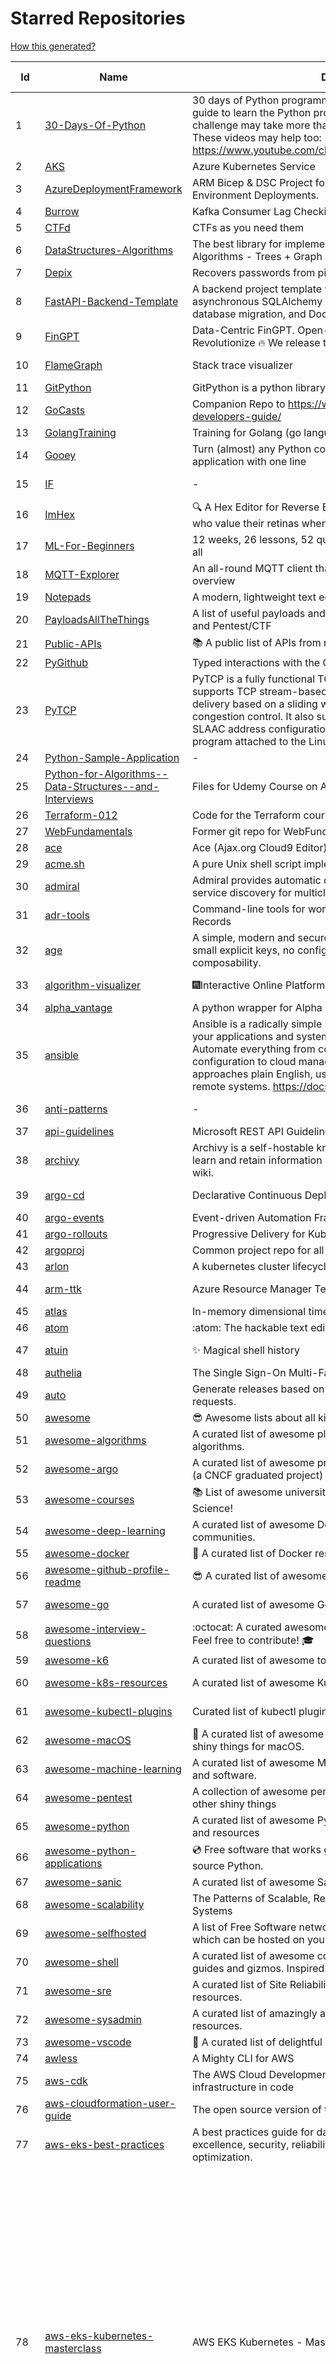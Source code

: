 # Starred Repositories  
[How this generated?](../master/USAGE.md)  
  
| Id 			| Name			| Description | Star Counts | Topics/Tags   | Last Updated 	|  
| ----------- | ----------- 	| ----------- | ----------- | ----------- 	| -----------   |  
|1|[30-Days-Of-Python](https://github.com/Asabeneh/30-Days-Of-Python.git)|30 days of Python programming challenge is a step-by-step guide to learn the Python programming language in 30 days. This challenge may take more than100 days, follow your own pace.  These videos may help too: https://www.youtube.com/channel/UC7PNRuno1rzYPb1xLa4yktw|27039||8-7-2023|  
|2|[AKS](https://github.com/Azure/AKS.git)|Azure Kubernetes Service|1845|||  
|3|[AzureDeploymentFramework](https://github.com/brwilkinson/AzureDeploymentFramework.git)|ARM Bicep & DSC Project for Azure Infrastructure and App Environment Deployments.|128||21-7-2023|  
|4|[Burrow](https://github.com/linkedin/Burrow.git)|Kafka Consumer Lag Checking|3590|||  
|5|[CTFd](https://github.com/CTFd/CTFd.git)|CTFs as you need them|5023|||  
|6|[DataStructures-Algorithms](https://github.com/rachitiitr/DataStructures-Algorithms.git)|The best library for implementation of all Data Structures and Algorithms - Trees + Graph Algorithms too!|2620||13-6-2021|  
|7|[Depix](https://github.com/spipm/Depix.git)|Recovers passwords from pixelized screenshots|24567|||  
|8|[FastAPI-Backend-Template](https://github.com/Aeternalis-Ingenium/FastAPI-Backend-Template.git)|A backend project template with FastAPI, PostgreSQL with asynchronous SQLAlchemy 2.0, Alembic for asynchronous database migration, and Docker.|458||8-8-2023|  
|9|[FinGPT](https://github.com/AI4Finance-Foundation/FinGPT.git)|Data-Centric FinGPT.  Open-source for open finance!  Revolutionize 🔥    We release the trained model on HuggingFace.|9535||23-11-2023|  
|10|[FlameGraph](https://github.com/brendangregg/FlameGraph.git)|Stack trace visualizer|15612||7-11-2023|  
|11|[GitPython](https://github.com/gitpython-developers/GitPython.git)|GitPython is a python library used to interact with Git repositories.|4140|||  
|12|[GoCasts](https://github.com/StephenGrider/GoCasts.git)|Companion Repo to https://www.udemy.com/go-the-complete-developers-guide/|2022|||  
|13|[GolangTraining](https://github.com/GoesToEleven/GolangTraining.git)|Training for Golang (go language)|9340|||  
|14|[Gooey](https://github.com/chriskiehl/Gooey.git)|Turn (almost) any Python command line program into a full GUI application with one line|17958||8-5-2022|  
|15|[IF](https://github.com/deep-floyd/IF.git)|-|7249||2-6-2023|  
|16|[ImHex](https://github.com/WerWolv/ImHex.git)|🔍 A Hex Editor for Reverse Engineers, Programmers and people who value their retinas when working at 3 AM.|30800||23-11-2023|  
|17|[ML-For-Beginners](https://github.com/microsoft/ML-For-Beginners.git)|12 weeks, 26 lessons, 52 quizzes, classic Machine Learning for all|60404|||  
|18|[MQTT-Explorer](https://github.com/thomasnordquist/MQTT-Explorer.git)|An all-round MQTT client that provides a structured topic overview|2563|||  
|19|[Notepads](https://github.com/0x7c13/Notepads.git)|A modern, lightweight text editor with a minimalist design.|7982|||  
|20|[PayloadsAllTheThings](https://github.com/swisskyrepo/PayloadsAllTheThings.git)|A list of useful payloads and bypass for Web Application Security and Pentest/CTF|52835|||  
|21|[Public-APIs](https://github.com/n0shake/Public-APIs.git)|📚 A public list of APIs from round the web.|20322|||  
|22|[PyGithub](https://github.com/PyGithub/PyGithub.git)|Typed interactions with the GitHub API v3|6385|||  
|23|[PyTCP](https://github.com/ccie18643/PyTCP.git)|PyTCP is a fully functional TCP/IP stack written in Python. It supports TCP stream-based transport with reliable packet delivery based on a sliding window mechanism and basic congestion control. It also supports IPv6/ICMPv6 protocols with SLAAC address configuration. It operates as a user space program attached to the Linux TAP interface.|309|||  
|24|[Python-Sample-Application](https://github.com/uber/Python-Sample-Application.git)|-|368|||  
|25|[Python-for-Algorithms--Data-Structures--and-Interviews](https://github.com/jmportilla/Python-for-Algorithms--Data-Structures--and-Interviews.git)|Files for Udemy Course on Algorithms and Data Structures|2380|||  
|26|[Terraform-012](https://github.com/addamstj/Terraform-012.git)|Code for the Terraform course|118|||  
|27|[WebFundamentals](https://github.com/google/WebFundamentals.git)|Former git repo for WebFundamentals on developers.google.com|13832|||  
|28|[ace](https://github.com/ajaxorg/ace.git)|Ace (Ajax.org Cloud9 Editor)|26037|||  
|29|[acme.sh](https://github.com/acmesh-official/acme.sh.git)|A pure Unix shell script implementing ACME client protocol|33841|||  
|30|[admiral](https://github.com/istio-ecosystem/admiral.git)|Admiral provides automatic configuration generation, syncing and service discovery for multicluster Istio service mesh|539|||  
|31|[adr-tools](https://github.com/npryce/adr-tools.git)|Command-line tools for working with Architecture Decision Records|4189|||  
|32|[age](https://github.com/FiloSottile/age.git)|A simple, modern and secure encryption tool (and Go library) with small explicit keys, no config options, and UNIX-style composability.|14399||20-9-2023|  
|33|[algorithm-visualizer](https://github.com/algorithm-visualizer/algorithm-visualizer.git)|:fireworks:Interactive Online Platform that Visualizes Algorithms from Code|45291||18-11-2023|  
|34|[alpha_vantage](https://github.com/RomelTorres/alpha_vantage.git)|A python wrapper for Alpha Vantage API for financial data.|4059|||  
|35|[ansible](https://github.com/ansible/ansible.git)|Ansible is a radically simple IT automation platform that makes your applications and systems easier to deploy and maintain. Automate everything from code deployment to network configuration to cloud management, in a language that approaches plain English, using SSH, with no agents to install on remote systems. https://docs.ansible.com.|59320|||  
|36|[anti-patterns](https://github.com/tonybaloney/anti-patterns.git)|-|159||15-7-2022|  
|37|[api-guidelines](https://github.com/microsoft/api-guidelines.git)|Microsoft REST API Guidelines|22062|||  
|38|[archivy](https://github.com/archivy/archivy.git)|Archivy is a self-hostable knowledge repository that allows you to learn and retain information in your own personal and extensible wiki.|3083|||  
|39|[argo-cd](https://github.com/argoproj/argo-cd.git)|Declarative Continuous Deployment for Kubernetes|14736||22-11-2023|  
|40|[argo-events](https://github.com/argoproj/argo-events.git)|Event-driven Automation Framework for Kubernetes|2131|||  
|41|[argo-rollouts](https://github.com/argoproj/argo-rollouts.git)|Progressive Delivery for Kubernetes|2290|||  
|42|[argoproj](https://github.com/argoproj/argoproj.git)|Common project repo for all Argo Projects|512|||  
|43|[arlon](https://github.com/arlonproj/arlon.git)|A kubernetes cluster lifecycle management and configuration tool|122|||  
|44|[arm-ttk](https://github.com/Azure/arm-ttk.git)|Azure Resource Manager Template Toolkit|411||22-11-2023|  
|45|[atlas](https://github.com/Netflix/atlas.git)|In-memory dimensional time series database.|3345|||  
|46|[atom](https://github.com/atom/atom.git)|:atom: The hackable text editor|59701|||  
|47|[atuin](https://github.com/atuinsh/atuin.git)|✨ Magical shell history|12229||23-11-2023|  
|48|[authelia](https://github.com/authelia/authelia.git)|The Single Sign-On Multi-Factor portal for web apps|17924|||  
|49|[auto](https://github.com/intuit/auto.git)|Generate releases based on semantic version labels on pull requests.|2129||23-10-2023|  
|50|[awesome](https://github.com/sindresorhus/awesome.git)|😎 Awesome lists about all kinds of interesting topics|278678|||  
|51|[awesome-algorithms](https://github.com/tayllan/awesome-algorithms.git)|A curated list of awesome places to learn and/or practice algorithms.|15471|||  
|52|[awesome-argo](https://github.com/akuity/awesome-argo.git)|A curated list of awesome projects and resources related to Argo (a CNCF graduated project)|1615|||  
|53|[awesome-courses](https://github.com/prakhar1989/awesome-courses.git)|:books: List of awesome university courses for learning Computer Science!|50306||12-11-2022|  
|54|[awesome-deep-learning](https://github.com/ChristosChristofidis/awesome-deep-learning.git)|A curated list of awesome Deep Learning tutorials, projects and communities.|21916||14-11-2022|  
|55|[awesome-docker](https://github.com/veggiemonk/awesome-docker.git)|:whale: A curated list of Docker resources and projects|26873|||  
|56|[awesome-github-profile-readme](https://github.com/abhisheknaiidu/awesome-github-profile-readme.git)|😎 A curated list of awesome GitHub Profile READMEs 📝|20288|||  
|57|[awesome-go](https://github.com/avelino/awesome-go.git)|A curated list of awesome Go frameworks, libraries and software|112022||9-11-2023|  
|58|[awesome-interview-questions](https://github.com/DopplerHQ/awesome-interview-questions.git)|:octocat: A curated awesome list of lists of interview questions. Feel free to contribute! :mortar_board: |59252|||  
|59|[awesome-k6](https://github.com/grafana/awesome-k6.git)|A curated list of awesome tools, content and projects using k6|465|||  
|60|[awesome-k8s-resources](https://github.com/tomhuang12/awesome-k8s-resources.git)|A curated list of awesome Kubernetes tools and resources.|2783||5-7-2023|  
|61|[awesome-kubectl-plugins](https://github.com/ishantanu/awesome-kubectl-plugins.git)|Curated list of kubectl plugins|805||15-2-2023|  
|62|[awesome-macOS](https://github.com/iCHAIT/awesome-macOS.git)|  A curated list of awesome applications, softwares, tools and shiny things for macOS.|14904|||  
|63|[awesome-machine-learning](https://github.com/josephmisiti/awesome-machine-learning.git)|A curated list of awesome Machine Learning frameworks, libraries and software.|61466||30-10-2023|  
|64|[awesome-pentest](https://github.com/enaqx/awesome-pentest.git)|A collection of awesome penetration testing resources, tools and other shiny things|19589||3-11-2023|  
|65|[awesome-python](https://github.com/vinta/awesome-python.git)|A curated list of awesome Python frameworks, libraries, software and resources|187588|||  
|66|[awesome-python-applications](https://github.com/mahmoud/awesome-python-applications.git)|💿 Free software that works great, and also happens to be open-source Python. |14965|||  
|67|[awesome-sanic](https://github.com/mekicha/awesome-sanic.git)|A curated list of awesome Sanic resources and extensions|714|||  
|68|[awesome-scalability](https://github.com/binhnguyennus/awesome-scalability.git)|The Patterns of Scalable, Reliable, and Performant Large-Scale Systems|49315||21-11-2023|  
|69|[awesome-selfhosted](https://github.com/awesome-selfhosted/awesome-selfhosted.git)|A list of Free Software network services and web applications which can be hosted on your own servers|156444|||  
|70|[awesome-shell](https://github.com/alebcay/awesome-shell.git)|A curated list of awesome command-line frameworks, toolkits, guides and gizmos. Inspired by awesome-php.|29224|||  
|71|[awesome-sre](https://github.com/dastergon/awesome-sre.git)|A curated list of Site Reliability and Production Engineering resources.|10704|||  
|72|[awesome-sysadmin](https://github.com/awesome-foss/awesome-sysadmin.git)|A curated list of amazingly awesome open-source sysadmin resources.|20535|||  
|73|[awesome-vscode](https://github.com/viatsko/awesome-vscode.git)|🎨 A curated list of delightful VS Code packages and resources.|23468|||  
|74|[awless](https://github.com/wallix/awless.git)|A Mighty CLI for AWS|4946|||  
|75|[aws-cdk](https://github.com/aws/aws-cdk.git)|The AWS Cloud Development Kit is a framework for defining cloud infrastructure in code|10749|||  
|76|[aws-cloudformation-user-guide](https://github.com/awsdocs/aws-cloudformation-user-guide.git)|The open source version of the AWS CloudFormation User Guide|758|||  
|77|[aws-eks-best-practices](https://github.com/aws/aws-eks-best-practices.git)|A best practices guide for day 2 operations, including operational excellence, security, reliability, performance efficiency, and cost optimization.|1689|||  
|78|[aws-eks-kubernetes-masterclass](https://github.com/stacksimplify/aws-eks-kubernetes-masterclass.git)|AWS EKS Kubernetes - Masterclass   DevOps, Microservices|1059|kubernetes, kubernetes-pods, kubernetes-deployment, kubernetes-services, kubernetes-secrets, aws-eks, aws-eks-cluster, aws-ebs, aws-rds, aws-alb, aws-alb-ingress-controller, aws-fargate, aws-codebuild, aws-codecommit, aws-codepipeline, fluentd, aws-cloudwatch, docker, yaml|1-5-2023|  
|79|[azkaban](https://github.com/azkaban/azkaban.git)|Azkaban workflow manager.|4344|||  
|80|[azure-cli](https://github.com/Azure/azure-cli.git)|Azure Command-Line Interface|3741|||  
|81|[azure-docs-bicep-samples](https://github.com/Azure/azure-docs-bicep-samples.git)|-|63|||  
|82|[azure-monitor-opencensus-python](https://github.com/Azure-Samples/azure-monitor-opencensus-python.git)|Sample repository demonstrating Azure Monitor exporters for Opencensus Python|22|||  
|83|[azure-powershell](https://github.com/Azure/azure-powershell.git)|Microsoft Azure PowerShell|3897||24-11-2023|  
|84|[azure-rest-api-specs](https://github.com/Azure/azure-rest-api-specs.git)|The source for REST API specifications for Microsoft Azure.|2271|||  
|85|[azure-sdk-for-python](https://github.com/Azure/azure-sdk-for-python.git)|This repository is for active development of the Azure SDK for Python. For consumers of the SDK we recommend visiting our public developer docs at https://docs.microsoft.com/python/azure/ or our versioned developer docs at https://azure.github.io/azure-sdk-for-python. |3916|||  
|86|[azure4everyone-samples](https://github.com/MarczakIO/azure4everyone-samples.git)|-|242|||  
|87|[bat](https://github.com/sharkdp/bat.git)|A cat(1) clone with wings.|43929|||  
|88|[bcc](https://github.com/iovisor/bcc.git)|BCC - Tools for BPF-based Linux IO analysis, networking, monitoring, and more|18409|||  
|89|[behave](https://github.com/behave/behave.git)|BDD, Python style.|2978|||  
|90|[benten](https://github.com/intuit/benten.git)|Chatbot Development Framework (with Slack integration for Jira and Jenkins)|132|||  
|91|[bicep](https://github.com/Azure/bicep.git)|Bicep is a declarative language for describing and deploying Azure resources|2983|||  
|92|[blackfriday](https://github.com/russross/blackfriday.git)|Blackfriday: a markdown processor for Go|5254||27-10-2020|  
|93|[blockly](https://github.com/google/blockly.git)|The web-based visual programming editor.|11754|||  
|94|[bokeh](https://github.com/bokeh/bokeh.git)|Interactive Data Visualization in the browser, from  Python|18332||22-11-2023|  
|95|[boto3](https://github.com/boto/boto3.git)|AWS SDK for Python|8436|||  
|96|[boundary](https://github.com/hashicorp/boundary.git)|Boundary enables identity-based access management for dynamic infrastructure. |3709|||  
|97|[brackets](https://github.com/adobe/brackets.git)|An open source code editor for the web, written in JavaScript, HTML and CSS.|33350|||  
|98|[brooklin](https://github.com/linkedin/brooklin.git)|An extensible distributed system for reliable nearline data streaming at scale|870||14-11-2023|  
|99|[brotli](https://github.com/google/brotli.git)|Brotli compression format|12701|||  
|100|[build-your-own-x](https://github.com/codecrafters-io/build-your-own-x.git)|Master programming by recreating your favorite technologies from scratch.|227115|||  
|101|[caddy](https://github.com/caddyserver/caddy.git)|Fast and extensible multi-platform HTTP/1-2-3 web server with automatic HTTPS|50721|||  
|102|[cdk8s](https://github.com/cdk8s-team/cdk8s.git)|Define Kubernetes native apps and abstractions using object-oriented programming|3893||23-11-2023|  
|103|[cdnjs](https://github.com/cdnjs/cdnjs.git)|🤖 CDN assets - The #1 free and open source CDN built to make life easier for developers.|10020|||  
|104|[celery](https://github.com/celery/celery.git)|Distributed Task Queue (development branch)|22576|||  
|105|[cello](https://github.com/cello-proj/cello.git)|Run infrastructure as code (IaC) software tools including CDK, Terraform and Cloud Formation via GitOps.|266|||  
|106|[cfssl](https://github.com/cloudflare/cfssl.git)|CFSSL: Cloudflare's PKI and TLS toolkit|8171|||  
|107|[chalice](https://github.com/aws/chalice.git)|Python Serverless Microframework for AWS|10070|||  
|108|[chaos-mesh](https://github.com/chaos-mesh/chaos-mesh.git)|A Chaos Engineering Platform for Kubernetes.|6074||15-11-2023|  
|109|[chaosmonkey](https://github.com/Netflix/chaosmonkey.git)|Chaos Monkey is a resiliency tool that helps applications tolerate random instance failures.|14044|||  
|110|[chartmuseum](https://github.com/helm/chartmuseum.git)|helm chart repository server|3358||3-11-2023|  
|111|[charts](https://github.com/helm/charts.git)|⚠️(OBSOLETE) Curated applications for Kubernetes|15531|||  
|112|[cheat.sh](https://github.com/chubin/cheat.sh.git)|the only cheat sheet you need|36423|||  
|113|[checkov](https://github.com/bridgecrewio/checkov.git)|Prevent cloud misconfigurations and find vulnerabilities during build-time in infrastructure as code, container images and open source packages with Checkov by Bridgecrew.|6122|||  
|114|[chef](https://github.com/chef/chef.git)|Chef Infra, a powerful automation platform that transforms infrastructure into code automating how infrastructure is configured, deployed and managed across any environment, at any scale|7361|||  
|115|[cilium](https://github.com/cilium/cilium.git)|eBPF-based Networking, Security, and Observability|17106|||  
|116|[clair](https://github.com/quay/clair.git)|Vulnerability Static Analysis for Containers|9803|||  
|117|[cli](https://github.com/cli/cli.git)|GitHub’s official command line tool|33845||20-11-2023|  
|118|[cli-spinners](https://github.com/sindresorhus/cli-spinners.git)|Spinners for use in the terminal|2295|||  
|119|[cloud-custodian](https://github.com/cloud-custodian/cloud-custodian.git)|Rules engine for cloud security, cost optimization, and governance, DSL in yaml for policies to query, filter, and take actions on resources|5024|||  
|120|[cluster-api](https://github.com/kubernetes-sigs/cluster-api.git)|Home for Cluster API, a subproject of sig-cluster-lifecycle|3148||22-11-2023|  
|121|[codebytere.github.io](https://github.com/codebytere/codebytere.github.io.git)|personal website|498|||  
|122|[codesearch](https://github.com/google/codesearch.git)|Fast, indexed regexp search over large file trees|3443|||  
|123|[coding-interview-university](https://github.com/jwasham/coding-interview-university.git)|A complete computer science study plan to become a software engineer.|272072|||  
|124|[compose](https://github.com/docker/compose.git)|Define and run multi-container applications with Docker|30965|||  
|125|[computer-science](https://github.com/ossu/computer-science.git)|:mortar_board: Path to a free self-taught education in Computer Science!|153133|||  
|126|[confd](https://github.com/kelseyhightower/confd.git)|Manage local application configuration files using templates and data from etcd or consul|8210|||  
|127|[consul](https://github.com/hashicorp/consul.git)|Consul is a distributed, highly available, and data center aware solution to connect and configure applications across dynamic, distributed infrastructure.|27305|||  
|128|[core](https://github.com/home-assistant/core.git)|:house_with_garden: Open source home automation that puts local control and privacy first.|64228||24-11-2023|  
|129|[curl](https://github.com/curl/curl.git)|A command line tool and library for transferring data with URL syntax, supporting DICT, FILE, FTP, FTPS, GOPHER, GOPHERS, HTTP, HTTPS, IMAP, IMAPS, LDAP, LDAPS, MQTT, POP3, POP3S, RTMP, RTMPS, RTSP, SCP, SFTP, SMB, SMBS, SMTP, SMTPS, TELNET, TFTP, WS and WSS. libcurl offers a myriad of powerful features|32452|||  
|130|[dailybot](https://github.com/sapumar/dailybot.git)|Simple telegram bot to remind about the daily stand up|8|||  
|131|[dapr](https://github.com/dapr/dapr.git)|Dapr is a portable, event-driven, runtime for building distributed applications across cloud and edge.|22616|||  
|132|[dashboard](https://github.com/kubernetes/dashboard.git)|General-purpose web UI for Kubernetes clusters|13234|||  
|133|[datamodel-code-generator](https://github.com/koxudaxi/datamodel-code-generator.git)|Pydantic model and dataclasses.dataclass generator for easy conversion of JSON, OpenAPI, JSON Schema, and YAML data sources.|1955|||  
|134|[deepdiff](https://github.com/seperman/deepdiff.git)|DeepDiff: Deep Difference and search of any Python object/data. DeepHash: Hash of any object based on its contents. Delta: Use deltas to reconstruct objects by adding deltas together.|1786|||  
|135|[developer-roadmap](https://github.com/kamranahmedse/developer-roadmap.git)|Interactive roadmaps, guides and other educational content to help developers grow in their careers.|258109|||  
|136|[devops-exercises](https://github.com/bregman-arie/devops-exercises.git)|Linux, Jenkins, AWS, SRE, Prometheus, Docker, Python, Ansible, Git, Kubernetes, Terraform, OpenStack, SQL, NoSQL, Azure, GCP, DNS, Elastic, Network, Virtualization. DevOps Interview Questions|59580|||  
|137|[diagrams](https://github.com/mingrammer/diagrams.git)|:art: Diagram as Code for prototyping cloud system architectures|32031|||  
|138|[discourse](https://github.com/discourse/discourse.git)|A platform for community discussion. Free, open, simple.|39131|||  
|139|[dive](https://github.com/wagoodman/dive.git)|A tool for exploring each layer in a docker image|39477||10-7-2023|  
|140|[django](https://github.com/django/django.git)|The Web framework for perfectionists with deadlines.|74169|||  
|141|[django-health-check](https://github.com/revsys/django-health-check.git)|a pluggable app that runs a full check on the deployment, using a number of plugins to check e.g. database, queue server, celery processes, etc.|1077||23-10-2023|  
|142|[dns](https://github.com/miekg/dns.git)|DNS library in Go|7315|||  
|143|[dnscontrol](https://github.com/StackExchange/dnscontrol.git)|Synchronize your DNS to multiple providers from a simple DSL|2792|||  
|144|[dnsperf](https://github.com/cobblau/dnsperf.git)|A DNS performance tool.|212|||  
|145|[docker-development-youtube-series](https://github.com/marcel-dempers/docker-development-youtube-series.git)|-|4666|||  
|146|[dockerfiles](https://github.com/jessfraz/dockerfiles.git)|Various Dockerfiles I use on the desktop and on servers.|13324|||  
|147|[driftctl](https://github.com/snyk/driftctl.git)|Detect, track and alert on infrastructure drift|2347|||  
|148|[eBPF-Package-Repository](https://github.com/l3af-project/eBPF-Package-Repository.git)|eBPF Programs|48|||  
|149|[echarts](https://github.com/apache/echarts.git)|Apache ECharts is a powerful, interactive charting and data visualization library for browser|57154|||  
|150|[echo](https://github.com/labstack/echo.git)|High performance, minimalist Go web framework|27091|||  
|151|[ecs-refarch-service-discovery](https://github.com/awslabs/ecs-refarch-service-discovery.git)|An EC2 Container Service Reference Architecture for providing Service Discovery to containers using CloudWatch Events, Lambda and Route 53 private hosted zones. |444||25-7-2016|  
|152|[eks-anywhere](https://github.com/aws/eks-anywhere.git)|Run Amazon EKS on your own infrastructure 🚀|1859|||  
|153|[eks-node-viewer](https://github.com/awslabs/eks-node-viewer.git)|EKS Node Viewer|842|||  
|154|[elasticsearch](https://github.com/elastic/elasticsearch.git)|Free and Open, Distributed, RESTful Search Engine|65878|||  
|155|[emissary](https://github.com/emissary-ingress/emissary.git)|open source Kubernetes-native API gateway for microservices built on the Envoy Proxy|4190|||  
|156|[engineering-blogs](https://github.com/kilimchoi/engineering-blogs.git)|A curated list of engineering blogs|26078|||  
|157|[eruda](https://github.com/liriliri/eruda.git)|Console for mobile browsers|16456||5-11-2023|  
|158|[every-programmer-should-know](https://github.com/mtdvio/every-programmer-should-know.git)|A collection of (mostly) technical things every software developer should know about|73412|||  
|159|[ewd998](https://github.com/tlaplus-workshops/ewd998.git)|Distributed termination detection on a ring, due to Shmuel Safra:|43|||  
|160|[excalidraw](https://github.com/excalidraw/excalidraw.git)|Virtual whiteboard for sketching hand-drawn like diagrams|58440|||  
|161|[faas](https://github.com/openfaas/faas.git)|OpenFaaS - Serverless Functions Made Simple|23713|||  
|162|[face_recognition](https://github.com/ageitgey/face_recognition.git)|The world's simplest facial recognition api for Python and the command line|50277|||  
|163|[faker](https://github.com/joke2k/faker.git)|Faker is a Python package that generates fake data for you.|16550|||  
|164|[falcon](https://github.com/falconry/falcon.git)|The no-magic web data plane API and microservices framework for Python developers, with a focus on reliability, correctness, and performance at scale.|9296|||  
|165|[fastapi](https://github.com/tiangolo/fastapi.git)|FastAPI framework, high performance, easy to learn, fast to code, ready for production|64906||18-11-2023|  
|166|[fastapi-code-generator](https://github.com/koxudaxi/fastapi-code-generator.git)|This code generator creates FastAPI app from an openapi file.|827||7-9-2023|  
|167|[fastapi-jwt](https://github.com/testdrivenio/fastapi-jwt.git)|secure a FastAPI app by enabling authentication using JSON Web Tokens (JWTs)|97||31-1-2023|  
|168|[fastapi-mvc](https://github.com/fastapi-mvc/fastapi-mvc.git)|Developer productivity tool for making high-quality FastAPI production-ready APIs.|495|||  
|169|[fastapi-utils](https://github.com/dmontagu/fastapi-utils.git)|Reusable utilities for FastAPI|1605|||  
|170|[fastapi-versioning](https://github.com/DeanWay/fastapi-versioning.git)|api versioning for fastapi web applications|570|||  
|171|[fastapi_profiler](https://github.com/sunhailin-Leo/fastapi_profiler.git)|A FastAPI Middleware of joerick/pyinstrument to check your service performance.|160|||  
|172|[fasthttp](https://github.com/valyala/fasthttp.git)|Fast HTTP package for Go. Tuned for high performance. Zero memory allocations in hot paths. Up to 10x faster than net/http|20389|||  
|173|[fd](https://github.com/sharkdp/fd.git)|A simple, fast and user-friendly alternative to 'find'|29521|||  
|174|[first-contributions](https://github.com/firstcontributions/first-contributions.git)|🚀✨ Help beginners to contribute to open source projects|39177|||  
|175|[flamethrower](https://github.com/DNS-OARC/flamethrower.git)|a DNS performance and functional testing utility supporting UDP, TCP, DoT and DoH|300|||  
|176|[flasgger](https://github.com/flasgger/flasgger.git)|Easy OpenAPI specs and Swagger UI for your Flask API|3395||18-5-2023|  
|177|[flask](https://github.com/pallets/flask.git)|The Python micro framework for building web applications.|65025||15-11-2023|  
|178|[flask-app-on-azure-functions](https://github.com/Azure-Samples/flask-app-on-azure-functions.git)|A sample to run a Flask app on Azure Functions|14|||  
|179|[flask-caching](https://github.com/pallets-eco/flask-caching.git)|A caching extension for Flask|836||8-10-2023|  
|180|[flask-celery-example](https://github.com/miguelgrinberg/flask-celery-example.git)|This repository contains the example code for my blog article Using Celery with Flask.|1161||12-9-2021|  
|181|[flower](https://github.com/mher/flower.git)|Real-time monitor and web admin for Celery distributed task queue|5944|||  
|182|[flux](https://github.com/fluxcd/flux.git)|Successor: https://github.com/fluxcd/flux2|6903|||  
|183|[forcediphttpsadapter](https://github.com/Roadmaster/forcediphttpsadapter.git)|A requests TransportAdapter allowing to force a specific IP for HTTPS connections.|52|||  
|184|[fortio](https://github.com/fortio/fortio.git)|Fortio load testing library, command line tool, advanced echo server and web UI in go (golang). Allows to specify a set query-per-second load and record latency histograms and other useful stats.|3055|||  
|185|[fortio-operator](https://github.com/verfio/fortio-operator.git)|Load Testing Operator within the Kubernetes cluster and outside of it.|36|||  
|186|[free-for-dev](https://github.com/ripienaar/free-for-dev.git)|A list of SaaS, PaaS and IaaS offerings that have free tiers of interest to devops and infradev|76636|||  
|187|[free-programming-books](https://github.com/EbookFoundation/free-programming-books.git)|:books: Freely available programming books|303606||22-11-2023|  
|188|[frp](https://github.com/fatedier/frp.git)|A fast reverse proxy to help you expose a local server behind a NAT or firewall to the internet.|74180|||  
|189|[fucking-algorithm](https://github.com/labuladong/fucking-algorithm.git)|刷算法全靠套路，认准 labuladong 就够了！English version supported! Crack LeetCode, not only how, but also why. |121031||30-10-2023|  
|190|[game_control](https://github.com/ChoudharyChanchal/game_control.git)|-|738|||  
|191|[gcsfuse](https://github.com/GoogleCloudPlatform/gcsfuse.git)|A user-space file system for interacting with Google Cloud Storage|1909|||  
|192|[gin](https://github.com/gin-gonic/gin.git)|Gin is a HTTP web framework written in Go (Golang). It features a Martini-like API with much better performance -- up to 40 times faster. If you need smashing performance, get yourself some Gin.|72695|||  
|193|[gitbook](https://github.com/GitbookIO/gitbook.git)|📝 Modern documentation format and toolchain using Git and Markdown|25919|||  
|194|[github-cheat-sheet](https://github.com/tiimgreen/github-cheat-sheet.git)|A list of cool features of Git and GitHub.|43328|||  
|195|[github1s](https://github.com/conwnet/github1s.git)|One second to read GitHub code with VS Code.|22295||17-11-2023|  
|196|[gitignore](https://github.com/github/gitignore.git)|A collection of useful .gitignore templates|153218|||  
|197|[gitops-engine](https://github.com/argoproj/gitops-engine.git)|Democratizing GitOps|1590|||  
|198|[gitui](https://github.com/extrawurst/gitui.git)|Blazing 💥 fast terminal-ui for git written in rust 🦀|14522||23-11-2023|  
|199|[go-github](https://github.com/google/go-github.git)|Go library for accessing the GitHub v3 API|9754|||  
|200|[go-leetcode](https://github.com/austingebauer/go-leetcode.git)|A collection of 100+ popular LeetCode problems solved in Go.|1754|||  
|201|[go-metrics](https://github.com/rcrowley/go-metrics.git)|Go port of Coda Hale's Metrics library|3410|||  
|202|[goaccess](https://github.com/allinurl/goaccess.git)|GoAccess is a real-time web log analyzer and interactive viewer that runs in a terminal in *nix systems or through your browser.|16883|||  
|203|[gobgp](https://github.com/osrg/gobgp.git)|BGP implemented in the Go Programming Language|3352||10-11-2023|  
|204|[gods](https://github.com/emirpasic/gods.git)|GoDS (Go Data Structures) - Sets, Lists, Stacks, Maps, Trees, Queues, and much more|14619|||  
|205|[golang-web-dev](https://github.com/GoesToEleven/golang-web-dev.git)|-|3242||13-12-2019|  
|206|[goldmark](https://github.com/yuin/goldmark.git)|:trophy: A markdown parser written in Go. Easy to extend, standard(CommonMark) compliant, well structured.|2998|||  
|207|[googlesre](https://github.com/google/googlesre.git)|-|148|||  
|208|[gotty](https://github.com/yudai/gotty.git)|Share your terminal as a web application|18164||13-12-2017|  
|209|[gotty](https://github.com/sorenisanerd/gotty.git)|Share your terminal as a web application|1984||28-7-2023|  
|210|[gping](https://github.com/orf/gping.git)|Ping, but with a graph|9657|||  
|211|[gpt-pilot](https://github.com/Pythagora-io/gpt-pilot.git)|Dev tool that writes scalable apps from scratch while the developer oversees the implementation|14897||18-11-2023|  
|212|[graphene-django](https://github.com/graphql-python/graphene-django.git)|Build powerful, efficient, and flexible GraphQL APIs with seamless Django integration.|4158|||  
|213|[grequests](https://github.com/spyoungtech/grequests.git)|Requests + Gevent = <3|4346|||  
|214|[grex](https://github.com/pemistahl/grex.git)|A command-line tool and Rust library with Python bindings for generating regular expressions from user-provided test cases|6324||15-11-2023|  
|215|[greykite](https://github.com/linkedin/greykite.git)|A flexible, intuitive and fast forecasting library|1754|||  
|216|[grumpy](https://github.com/giantswarm/grumpy.git)|Kubernetes Validation Admission Controller example|24||24-7-2020|  
|217|[healthchecks](https://github.com/healthchecks/healthchecks.git)|Open-source cron job and background task monitoring service, written in Python & Django|6774||24-11-2023|  
|218|[helm](https://github.com/helm/helm.git)|The Kubernetes Package Manager|25260|||  
|219|[helmfile](https://github.com/roboll/helmfile.git)|Deploy Kubernetes Helm Charts|4008|||  
|220|[hey](https://github.com/rakyll/hey.git)|HTTP load generator, ApacheBench (ab) replacement|16564|||  
|221|[homebrew-cask](https://github.com/Homebrew/homebrew-cask.git)|🍻 A CLI workflow for the administration of macOS applications distributed as binaries|20266||24-11-2023|  
|222|[homepage](https://github.com/gethomepage/homepage.git)|A highly customizable homepage (or startpage / application dashboard) with Docker and service API integrations.|11045||22-11-2023|  
|223|[how-web-works](https://github.com/vasanthk/how-web-works.git)|What happens behind the scenes when we type www.google.com in a browser?|15128|||  
|224|[htmlq](https://github.com/mgdm/htmlq.git)|Like jq, but for HTML.|6685||15-4-2023|  
|225|[htop](https://github.com/htop-dev/htop.git)|htop - an interactive process viewer|5477|||  
|226|[http-api-design](https://github.com/interagent/http-api-design.git)|HTTP API design guide extracted from work on the Heroku Platform API|13664|||  
|227|[http2smugl](https://github.com/neex/http2smugl.git)|-|505||12-10-2023|  
|228|[httpstat](https://github.com/davecheney/httpstat.git)|It's like curl -v, with colours. |6416|||  
|229|[httptools](https://github.com/MagicStack/httptools.git)|Fast HTTP parser|1143|||  
|230|[hub](https://github.com/mislav/hub.git)|A command-line tool that makes git easier to use with GitHub.|22567||4-10-2023|  
|231|[hugo](https://github.com/gohugoio/hugo.git)|The world’s fastest framework for building websites.|70024|||  
|232|[hygieia](https://github.com/hygieia/hygieia.git)|CapitalOne  DevOps Dashboard|3766|||  
|233|[hyper](https://github.com/vercel/hyper.git)|A terminal built on web technologies|41742|||  
|234|[influxdb](https://github.com/influxdata/influxdb.git)|Scalable datastore for metrics, events, and real-time analytics|26733|||  
|235|[interactive-coding-challenges](https://github.com/donnemartin/interactive-coding-challenges.git)|120+ interactive Python coding interview challenges (algorithms and data structures).  Includes Anki flashcards.|28090|||  
|236|[interview](https://github.com/mission-peace/interview.git)|Interview questions|10886||30-7-2018|  
|237|[interviews](https://github.com/kdn251/interviews.git)|Everything you need to know to get the job.|60623||6-6-2020|  
|238|[ipvs](https://github.com/cloudflare/ipvs.git)|Package ipvs allows you to manage Linux IPVS services and destinations|119||8-11-2023|  
|239|[ipython](https://github.com/ipython/ipython.git)|Official repository for IPython itself. Other repos in the IPython organization contain things like the website, documentation builds, etc.|16005|||  
|240|[iris](https://github.com/kataras/iris.git)|The fastest HTTP/2 Go Web Framework. New, modern and easy to learn. Fast development with Code you control. Unbeatable cost-performance ratio :rocket:|24480|||  
|241|[iris](https://github.com/linkedin/iris.git)|Iris is a highly configurable and flexible service for paging and messaging.|775||27-6-2022|  
|242|[istio](https://github.com/istio/istio.git)|Connect, secure, control, and observe services.|33981|||  
|243|[it-tools](https://github.com/CorentinTh/it-tools.git)|Collection of handy online tools for developers, with great UX. |6508|||  
|244|[ivy](https://github.com/unifyai/ivy.git)|The Unified AI Framework|13794||24-11-2023|  
|245|[javascript-algorithms](https://github.com/trekhleb/javascript-algorithms.git)|📝 Algorithms and data structures implemented in JavaScript with explanations and links to further readings|177457|||  
|246|[jedis](https://github.com/redis/jedis.git)|Redis Java client|11386|||  
|247|[jellyfin](https://github.com/jellyfin/jellyfin.git)|The Free Software Media System|26500|||  
|248|[jira](https://github.com/go-jira/jira.git)|simple jira command line client in Go|2639|||  
|249|[jira](https://github.com/pycontribs/jira.git)|Python Jira library. Development chat available on https://matrix.to/#/#pycontribs:matrix.org|1831|||  
|250|[jq](https://github.com/jqlang/jq.git)|Command-line JSON processor|27169|||  
|251|[jsii](https://github.com/aws/jsii.git)|jsii allows code in any language to naturally interact with JavaScript classes. It is the technology that enables the AWS Cloud Development Kit to deliver polyglot libraries from a single codebase!|2459|||  
|252|[json-server](https://github.com/typicode/json-server.git)|Get a full fake REST API with zero coding in less than 30 seconds (seriously)|69384|||  
|253|[jsonnet](https://github.com/google/jsonnet.git)|Jsonnet - The data templating language|6509|||  
|254|[jsonschema](https://github.com/python-jsonschema/jsonschema.git)|An implementation of the JSON Schema specification for Python|4304||20-11-2023|  
|255|[k3s](https://github.com/k3s-io/k3s.git)|Lightweight Kubernetes|25035||22-11-2023|  
|256|[k6](https://github.com/grafana/k6.git)|A modern load testing tool, using Go and JavaScript - https://k6.io|22054||21-11-2023|  
|257|[k6-benchmarks](https://github.com/grafana/k6-benchmarks.git)|-|28||13-10-2023|  
|258|[k6-example-woocommerce](https://github.com/grafana/k6-example-woocommerce.git)|Example k6 scripts targeting a WooCommerce deployment|39|||  
|259|[k8s-conformance](https://github.com/cncf/k8s-conformance.git)|🧪CNCF K8s Conformance Working Group|795|||  
|260|[k8sgpt](https://github.com/k8sgpt-ai/k8sgpt.git)|Giving Kubernetes Superpowers to everyone|3488||23-11-2023|  
|261|[kafka-monitor](https://github.com/linkedin/kafka-monitor.git)|Xinfra Monitor monitors the availability of Kafka clusters by producing synthetic workloads using end-to-end pipelines to obtain derived vital statistics - E2E latency, service produce/consume availability, offsets commit availability & latency, message loss rate and more.|1985||22-3-2023|  
|262|[kapacitor](https://github.com/influxdata/kapacitor.git)|Open source framework for processing, monitoring, and alerting on time series data|2248|||  
|263|[kargo](https://github.com/akuity/kargo.git)|Application lifecycle orchestration|923||22-11-2023|  
|264|[katib](https://github.com/kubeflow/katib.git)|Repository for hyperparameter tuning|1379|||  
|265|[katran](https://github.com/facebookincubator/katran.git)|A high performance layer 4 load balancer|4333|||  
|266|[kb](https://github.com/gnebbia/kb.git)|A minimalist command line knowledge base manager|3032||17-10-2023|  
|267|[kong](https://github.com/Kong/kong.git)|🦍 The Cloud-Native API Gateway |36320|||  
|268|[kopf](https://github.com/nolar/kopf.git)|A Python framework to write Kubernetes operators in just a few lines of code|1778|||  
|269|[kops](https://github.com/kubernetes/kops.git)|Kubernetes Operations (kOps) - Production Grade k8s Installation, Upgrades and Management|15283|||  
|270|[krew](https://github.com/kubernetes-sigs/krew.git)|📦 Find and install kubectl plugins|5905||14-11-2023|  
|271|[ksonnet](https://github.com/ksonnet/ksonnet.git)|A CLI-supported framework that streamlines writing and deployment of Kubernetes configurations to multiple clusters.|1164|||  
|272|[kube-capacity](https://github.com/robscott/kube-capacity.git)|A simple CLI that provides an overview of the resource requests, limits, and utilization in a Kubernetes cluster|1763||13-2-2023|  
|273|[kube2iam](https://github.com/jtblin/kube2iam.git)|kube2iam  provides different AWS IAM roles for pods running on Kubernetes|1920|||  
|274|[kubebuilder](https://github.com/kubernetes-sigs/kubebuilder.git)|Kubebuilder - SDK for building Kubernetes APIs using CRDs|6994|||  
|275|[kubectl-aliases](https://github.com/ahmetb/kubectl-aliases.git)|Programmatically generated handy kubectl aliases.|3132|||  
|276|[kubectl-cost](https://github.com/kubecost/kubectl-cost.git)|CLI for determining the cost of Kubernetes workloads|751||20-11-2023|  
|277|[kubectl-tree](https://github.com/ahmetb/kubectl-tree.git)|kubectl plugin to browse Kubernetes object hierarchies as a tree 🎄 (star the repo if you are using)|2696|||  
|278|[kubectx](https://github.com/ahmetb/kubectx.git)|Faster way to switch between clusters and namespaces in kubectl|16165|||  
|279|[kubernetes-external-secrets](https://github.com/external-secrets/kubernetes-external-secrets.git)|Integrate external secret management systems with Kubernetes|2598||28-5-2022|  
|280|[kubescape](https://github.com/kubescape/kubescape.git)|Kubescape is an open-source Kubernetes security platform for your IDE, CI/CD pipelines, and clusters. It includes risk analysis, security, compliance, and misconfiguration scanning, saving Kubernetes users and administrators precious time, effort, and resources.|9242|||  
|281|[kubeshark](https://github.com/kubeshark/kubeshark.git)|The API traffic analyzer for Kubernetes providing real-time K8s protocol-level visibility, capturing and monitoring all traffic and payloads going in, out and across containers, pods, nodes and clusters. Inspired by Wireshark, purposely built for Kubernetes|10045||21-11-2023|  
|282|[kubespray](https://github.com/kubernetes-sigs/kubespray.git)|Deploy a Production Ready Kubernetes Cluster|14746|||  
|283|[kubewatch](https://github.com/vmware-archive/kubewatch.git)|Watch k8s events and trigger Handlers|2447|||  
|284|[kudu](https://github.com/projectkudu/kudu.git)|Kudu is the engine behind git/hg deployments, WebJobs, and various other features in Azure Web Sites. It can also run outside of Azure.|3082||17-11-2023|  
|285|[kustomize](https://github.com/kubernetes-sigs/kustomize.git)|Customization of kubernetes YAML configurations|10154|||  
|286|[labs](https://github.com/docker/labs.git)|This is a collection of tutorials for learning how to use Docker with various tools. Contributions welcome.|11394|||  
|287|[landscape](https://github.com/cncf/landscape.git)|🌄 The Cloud Native Interactive Landscape filters and sorts hundreds of projects and products, and shows details including GitHub stars, funding or market cap, first and last commits, contributor counts, headquarters location, and recent tweets.|8972|||  
|288|[lazydocker](https://github.com/jesseduffield/lazydocker.git)|The lazier way to manage everything docker|31073||27-10-2023|  
|289|[learn-python](https://github.com/trekhleb/learn-python.git)|📚 Playground and cheatsheet for learning Python. Collection of Python scripts that are split by topics and contain code examples with explanations.|15277||21-7-2023|  
|290|[learn-regex](https://github.com/ziishaned/learn-regex.git)|Learn regex the easy way|44700||1-6-2023|  
|291|[learnopencv](https://github.com/spmallick/learnopencv.git)|Learn OpenCV  : C++ and Python Examples|19555||21-11-2023|  
|292|[leetcode](https://github.com/gouthampradhan/leetcode.git)|Leetcode solutions|3201|||  
|293|[lens](https://github.com/lensapp/lens.git)|Lens - The way the world runs Kubernetes|21781||9-8-2023|  
|294|[lettuce-core](https://github.com/lettuce-io/lettuce-core.git)|Advanced Java Redis client for thread-safe sync, async, and reactive usage. Supports Cluster, Sentinel, Pipelining, and codecs.|5138|||  
|295|[life](https://github.com/cheeaun/life.git)|Life - a timeline of important events in my life|2728|||  
|296|[linkedin-skill-assessments-quizzes](https://github.com/Ebazhanov/linkedin-skill-assessments-quizzes.git)|Full reference of LinkedIn answers 2023 for skill assessments (aws-lambda, rest-api, javascript, react, git, html, jquery, mongodb, java, Go, python, machine-learning, power-point) linkedin excel test lösungen, linkedin machine learning test LinkedIn test questions and answers |27486|||  
|297|[linkerd2](https://github.com/linkerd/linkerd2.git)|Ultralight, security-first service mesh for Kubernetes. Main repo for Linkerd 2.x.|10012|||  
|298|[linux](https://github.com/torvalds/linux.git)|Linux kernel source tree|161410|||  
|299|[linux-insides](https://github.com/0xAX/linux-insides.git)|A little bit about a linux kernel|28868|||  
|300|[litestream](https://github.com/benbjohnson/litestream.git)|Streaming replication for SQLite.|9153|||  
|301|[litmus](https://github.com/litmuschaos/litmus.git)|Litmus helps  SREs and developers practice chaos engineering in a Cloud-native way. Chaos experiments are published at the ChaosHub  (https://hub.litmuschaos.io). Community notes is at https://hackmd.io/a4Zu_sH4TZGeih-xCimi3Q|3934|||  
|302|[localstack](https://github.com/localstack/localstack.git)|💻 A fully functional local AWS cloud stack. Develop and test your cloud & Serverless apps offline|50252|||  
|303|[locust](https://github.com/locustio/locust.git)|Write scalable load tests in plain Python 🚗💨|22552|||  
|304|[logrus](https://github.com/sirupsen/logrus.git)|Structured, pluggable logging for Go.|23451|||  
|305|[loguru](https://github.com/Delgan/loguru.git)|Python logging made (stupidly) simple|16701||1-11-2023|  
|306|[lovefield](https://github.com/google/lovefield.git)|Lovefield is a relational database for web apps. Written in JavaScript, works cross-browser. Provides SQL-like APIs that are fast, safe, and easy to use.|6842|||  
|307|[machine](https://github.com/docker/machine.git)|Machine management for a container-centric world|6599|||  
|308|[manage-fastapi](https://github.com/ycd/manage-fastapi.git)|:rocket: CLI tool for FastAPI. Generating new FastAPI projects & boilerplates made easy.    |1510||1-8-2023|  
|309|[managers-playbook](https://github.com/ksindi/managers-playbook.git)|:book: Heuristics for effective management|5243|||  
|310|[marathon](https://github.com/mesosphere/marathon.git)|Deploy and manage containers (including Docker) on top of Apache Mesos at scale.|4066|||  
|311|[markdown-here](https://github.com/adam-p/markdown-here.git)|Google Chrome, Firefox, and Thunderbird extension that lets you write email in Markdown and render it before sending.|59258|||  
|312|[mattermost](https://github.com/mattermost/mattermost.git)|Mattermost is an open source platform for secure collaboration across the entire software development lifecycle..|26876|||  
|313|[mdBook](https://github.com/rust-lang/mdBook.git)|Create book from markdown files. Like Gitbook but implemented in Rust|15386||19-11-2023|  
|314|[memtier_benchmark](https://github.com/RedisLabs/memtier_benchmark.git)|NoSQL Redis and Memcache traffic generation and benchmarking tool.|806|||  
|315|[mergestat-lite](https://github.com/mergestat/mergestat-lite.git)|Query git repositories with SQL. Generate reports, perform status checks, analyze codebases. 🔍 📊|3369||15-8-2023|  
|316|[metallb](https://github.com/metallb/metallb.git)|A network load-balancer implementation for Kubernetes using standard routing protocols|6254||17-11-2023|  
|317|[microservices-demo](https://github.com/GoogleCloudPlatform/microservices-demo.git)|Sample cloud-first application with 10 microservices showcasing Kubernetes, Istio, and gRPC.|15077|||  
|318|[microsoft-authentication-library-for-python](https://github.com/AzureAD/microsoft-authentication-library-for-python.git)|Microsoft Authentication Library (MSAL) for Python makes it easy to authenticate to Azure Active Directory. These documented APIs are stable https://msal-python.readthedocs.io. If you have questions but do not have a github account, ask your questions on Stackoverflow with tag "msal" + "python".|674|||  
|319|[minio](https://github.com/minio/minio.git)|High Performance Object Storage for AI|41746||23-11-2023|  
|320|[miniserve](https://github.com/svenstaro/miniserve.git)|🌟 For when you really just want to serve some files over HTTP right now!|5173||20-11-2023|  
|321|[mito](https://github.com/mito-ds/mito.git)|The mitosheet package, trymito.io, and other public Mito code.|2062|||  
|322|[mkcert](https://github.com/FiloSottile/mkcert.git)|A simple zero-config tool to make locally trusted development certificates with any names you'd like.|43549|||  
|323|[mkdocs-material](https://github.com/squidfunk/mkdocs-material.git)|Documentation that simply works|16271||24-11-2023|  
|324|[moby](https://github.com/moby/moby.git)|The Moby Project - a collaborative project for the container ecosystem to assemble container-based systems|66978|||  
|325|[monkey](https://github.com/bouk/monkey.git)|Monkey patching in Go|3249|||  
|326|[moto](https://github.com/getmoto/moto.git)|A library that allows you to easily mock out tests based on AWS infrastructure.|7179|||  
|327|[my-mac](https://github.com/nikitavoloboev/my-mac.git)|Apps/tools I use on macOS|20126|||  
|328|[mycli](https://github.com/dbcli/mycli.git)|A Terminal Client for MySQL with AutoCompletion and Syntax Highlighting.|11097||16-10-2023|  
|329|[netdata](https://github.com/netdata/netdata.git)|Monitor your servers, containers, and applications, in high-resolution and in real-time!|66024|||  
|330|[nginx-module-vts](https://github.com/vozlt/nginx-module-vts.git)|Nginx virtual host traffic status module|3038||26-5-2023|  
|331|[ngrok](https://github.com/inconshreveable/ngrok.git)|Introspected tunnels to localhost|23337||31-5-2016|  
|332|[nicstat](https://github.com/scotte/nicstat.git)|Fork of https://sourceforge.net/projects/nicstat/ to fix bugs|61|||  
|333|[nocode](https://github.com/kelseyhightower/nocode.git)|The best way to write secure and reliable applications. Write nothing; deploy nowhere.|58067||21-1-2020|  
|334|[novu](https://github.com/novuhq/novu.git)|🔥 The open-source notification infrastructure with fully functional embedded notification center 🚀🚀🚀|30810|||  
|335|[nprogress](https://github.com/rstacruz/nprogress.git)|For slim progress bars like on YouTube, Medium, etc|25665||19-4-2020|  
|336|[ntopng](https://github.com/ntop/ntopng.git)|Web-based Traffic and Security Network Traffic Monitoring|5629|||  
|337|[nuclei](https://github.com/projectdiscovery/nuclei.git)|Fast and customizable vulnerability scanner based on simple YAML based DSL.|15478|||  
|338|[octant](https://github.com/vmware-archive/octant.git)|Highly extensible platform for developers to better understand the complexity of Kubernetes clusters.|6262|||  
|339|[octodns](https://github.com/octodns/octodns.git)|Tools for managing DNS across multiple providers|2832|||  
|340|[ohmyzsh](https://github.com/ohmyzsh/ohmyzsh.git)|🙃   A delightful community-driven (with 2,200+ contributors) framework for managing your zsh configuration. Includes 300+ optional plugins (rails, git, macOS, hub, docker, homebrew, node, php, python, etc), 140+ themes to spice up your morning, and an auto-update tool so that makes it easy to keep up with the latest updates from the community.|164367|||  
|341|[onedev](https://github.com/theonedev/onedev.git)|Self-hosted Git Server with CI/CD and Kanban|12065|||  
|342|[opa](https://github.com/open-policy-agent/opa.git)|Open Policy Agent (OPA) is an open source, general-purpose policy engine.|8663|||  
|343|[openapi-generator](https://github.com/OpenAPITools/openapi-generator.git)|OpenAPI Generator allows generation of API client libraries (SDK generation), server stubs, documentation and configuration automatically given an OpenAPI Spec (v2, v3)|18269||24-11-2023|  
|344|[openapi-python-client](https://github.com/openapi-generators/openapi-python-client.git)|Generate modern Python clients from OpenAPI|888||11-11-2023|  
|345|[opencost](https://github.com/opencost/opencost.git)|Cost monitoring for Kubernetes workloads and cloud costs|4302||22-11-2023|  
|346|[opengrok](https://github.com/oracle/opengrok.git)|OpenGrok is a fast and usable source code search and cross reference engine, written in Java|4024|||  
|347|[operator-sdk](https://github.com/operator-framework/operator-sdk.git)|SDK for building Kubernetes applications. Provides high level APIs, useful abstractions, and project scaffolding.|6798|||  
|348|[ora](https://github.com/sindresorhus/ora.git)|Elegant terminal spinner|8703|||  
|349|[osquery](https://github.com/osquery/osquery.git)|SQL powered operating system instrumentation, monitoring, and analytics.|20752||22-11-2023|  
|350|[oss-fuzz](https://github.com/google/oss-fuzz.git)|OSS-Fuzz - continuous fuzzing for open source software.|9184|||  
|351|[outrun](https://github.com/Overv/outrun.git)|Execute a local command using the processing power of another Linux machine.|3098||24-1-2023|  
|352|[pace](https://github.com/CodeByZach/pace.git)|Automatically add a progress bar to your site.|15604|||  
|353|[papers-we-love](https://github.com/papers-we-love/papers-we-love.git)|Papers from the computer science community to read and discuss.|77935||4-9-2023|  
|354|[pendulum](https://github.com/sdispater/pendulum.git)|Python datetimes made easy|5813|||  
|355|[perf-tools](https://github.com/brendangregg/perf-tools.git)|Performance analysis tools based on Linux perf_events (aka perf) and ftrace|9349||14-1-2020|  
|356|[pex](https://github.com/pantsbuild/pex.git)|A tool for generating .pex (Python EXecutable) files, lock files and venvs.|2386||16-11-2023|  
|357|[photography](https://github.com/rampatra/photography.git)|A free online portfolio website to showcase your photos.|796|||  
|358|[pi-hole](https://github.com/pi-hole/pi-hole.git)|A black hole for Internet advertisements|45112|||  
|359|[pinpoint](https://github.com/pinpoint-apm/pinpoint.git)|APM, (Application Performance Management) tool for large-scale distributed systems. |13051|||  
|360|[pipeline](https://github.com/tektoncd/pipeline.git)|A cloud-native Pipeline resource.|8094||24-11-2023|  
|361|[ploomber](https://github.com/ploomber/ploomber.git)|The fastest ⚡️ way to build data pipelines. Develop iteratively, deploy anywhere. ☁️|3259|||  
|362|[pod-reaper](https://github.com/target/pod-reaper.git)|Rule based pod killing kubernetes controller|184|||  
|363|[poetry](https://github.com/python-poetry/poetry.git)|Python packaging and dependency management made easy|27503|||  
|364|[portainer](https://github.com/portainer/portainer.git)|Making Docker and Kubernetes management easy.|27173||24-11-2023|  
|365|[practical-kubernetes-problems](https://github.com/kubernauts/practical-kubernetes-problems.git)|Used by our Practical Kubernetes Trainings.|337|||  
|366|[pre-commit-terraform](https://github.com/antonbabenko/pre-commit-terraform.git)|pre-commit git hooks to take care of Terraform configurations 🇺🇦|2720|||  
|367|[predictive-horizontal-pod-autoscaler](https://github.com/jthomperoo/predictive-horizontal-pod-autoscaler.git)|Horizontal Pod Autoscaler built with predictive abilities using statistical models|320|||  
|368|[professional-programming](https://github.com/charlax/professional-programming.git)|A collection of learning resources for curious software engineers|24013||20-11-2023|  
|369|[professional-services](https://github.com/GoogleCloudPlatform/professional-services.git)|Common solutions and tools developed by Google Cloud's Professional Services team. This repository and its contents are not an officially supported Google product.|2604||20-11-2023|  
|370|[profile-summary-for-github](https://github.com/tipsy/profile-summary-for-github.git)|Tool for visualizing GitHub profiles|19788|||  
|371|[project-based-learning](https://github.com/practical-tutorials/project-based-learning.git)|Curated list of project-based tutorials|122191|||  
|372|[project-layout](https://github.com/golang-standards/project-layout.git)|Standard Go Project Layout|43073|||  
|373|[projen](https://github.com/projen/projen.git)|A new generation of project generators|2241|||  
|374|[prometheus](https://github.com/prometheus/prometheus.git)|The Prometheus monitoring system and time series database.|50724||23-11-2023|  
|375|[prometheus-fastapi-instrumentator](https://github.com/trallnag/prometheus-fastapi-instrumentator.git)|Instrument your FastAPI with Prometheus metrics.|677|||  
|376|[protobuf](https://github.com/protocolbuffers/protobuf.git)|Protocol Buffers - Google's data interchange format|62033|||  
|377|[public-apis](https://github.com/public-apis/public-apis.git)|A collective list of free APIs|269491|||  
|378|[pyWhat](https://github.com/bee-san/pyWhat.git)|🐸   Identify anything. pyWhat easily lets you identify emails, IP addresses, and more. Feed it a .pcap file or some text and it'll tell you what it is! 🧙‍♀️|6157||16-5-2023|  
|379|[pycryptodome](https://github.com/Legrandin/pycryptodome.git)|A self-contained cryptographic library for Python|2530|||  
|380|[pycurl](https://github.com/pycurl/pycurl.git)|PycURL - Python interface to libcurl|1021|||  
|381|[pydantic](https://github.com/pydantic/pydantic.git)|Data validation using Python type hints|16535|||  
|382|[pyenv](https://github.com/pyenv/pyenv.git)|Simple Python version management|34244|||  
|383|[pyinotify](https://github.com/seb-m/pyinotify.git)|Monitoring filesystems events with inotify on Linux.|2271||4-6-2015|  
|384|[pyjwt](https://github.com/jpadilla/pyjwt.git)|JSON Web Token implementation in Python|4753|||  
|385|[pytest](https://github.com/pytest-dev/pytest.git)|The pytest framework makes it easy to write small tests, yet scales to support complex functional testing|10798||22-11-2023|  
|386|[python-cheatsheet](https://github.com/gto76/python-cheatsheet.git)|Comprehensive Python Cheatsheet|33751|||  
|387|[python-concurrency](https://github.com/volker48/python-concurrency.git)|Code examples from my toptal engineering blog article|152||1-3-2021|  
|388|[python-container](https://github.com/googleapis/python-container.git)|This library has moved to https://github.com/googleapis/google-cloud-python/tree/main/packages/google-cloud-container|46||29-9-2023|  
|389|[python-decouple](https://github.com/HBNetwork/python-decouple.git)|Strict separation of config from code.|2581||17-4-2023|  
|390|[python-docs-samples](https://github.com/GoogleCloudPlatform/python-docs-samples.git)|Code samples used on cloud.google.com|6650||23-11-2023|  
|391|[python-fire](https://github.com/google/python-fire.git)|Python Fire is a library for automatically generating command line interfaces (CLIs) from absolutely any Python object.|25534||13-11-2023|  
|392|[python-guide](https://github.com/realpython/python-guide.git)|Python best practices guidebook, written for humans. |26959|||  
|393|[python-patterns](https://github.com/faif/python-patterns.git)|A collection of design patterns/idioms in Python|38462|||  
|394|[python-prompt-toolkit](https://github.com/prompt-toolkit/python-prompt-toolkit.git)|Library for building powerful interactive command line applications in Python|8667|||  
|395|[python-terraform](https://github.com/beelit94/python-terraform.git)|-|450|||  
|396|[raft.tla](https://github.com/ongardie/raft.tla.git)|TLA+ specification for the Raft consensus algorithm|396||4-5-2020|  
|397|[rancher](https://github.com/rancher/rancher.git)|Complete container management platform|21801|||  
|398|[ray](https://github.com/ray-project/ray.git)|Ray is a unified framework for scaling AI and Python applications. Ray consists of a core distributed runtime and a set of AI Libraries for accelerating ML workloads.|28739|||  
|399|[reactjs-interview-questions](https://github.com/sudheerj/reactjs-interview-questions.git)|List of top 500 ReactJS Interview Questions & Answers....Coding exercise questions are coming soon!!|33099|||  
|400|[realworld](https://github.com/gothinkster/realworld.git)|"The mother of all demo apps" — Exemplary fullstack Medium.com clone powered by React, Angular, Node, Django, and many more|76889|||  
|401|[recommenders](https://github.com/recommenders-team/recommenders.git)|Best Practices on Recommendation Systems|16710||13-10-2023|  
|402|[redis](https://github.com/redis/redis.git)|Redis is an in-memory database that persists on disk. The data model is key-value, but many different kind of values are supported: Strings, Lists, Sets, Sorted Sets, Hashes, Streams, HyperLogLogs, Bitmaps.|62344||23-11-2023|  
|403|[redis-py](https://github.com/redis/redis-py.git)|Redis Python Client|11896|||  
|404|[redoc](https://github.com/Redocly/redoc.git)|📘  OpenAPI/Swagger-generated API Reference Documentation|21472|||  
|405|[request](https://github.com/request/request.git)|🏊🏾 Simplified HTTP request client.|25653||11-2-2020|  
|406|[requests](https://github.com/psf/requests.git)|A simple, yet elegant, HTTP library.|50562|||  
|407|[resume-cli](https://github.com/jsonresume/resume-cli.git)|CLI tool to easily setup a new resume 📑|4420|||  
|408|[resume.github.com](https://github.com/resume/resume.github.com.git)|Resumes generated using the GitHub informations|60924|||  
|409|[roadmap](https://github.com/github/roadmap.git)|GitHub public roadmap|7533|||  
|410|[rook](https://github.com/rook/rook.git)|Storage Orchestration for Kubernetes|11558|||  
|411|[rover](https://github.com/im2nguyen/rover.git)|Interactive Terraform visualization. State and configuration explorer.|2735||9-10-2023|  
|412|[roxy-wi](https://github.com/hap-wi/roxy-wi.git)|Web interface for managing Haproxy, Nginx, Apache and Keepalived servers|1335|||  
|413|[rudder-server](https://github.com/rudderlabs/rudder-server.git)|Privacy and Security focused Segment-alternative, in Golang and React  |3767|||  
|414|[runc](https://github.com/opencontainers/runc.git)|CLI tool for spawning and running containers according to the OCI specification|10905|||  
|415|[salt](https://github.com/saltstack/salt.git)|Software to automate the management and configuration of any infrastructure or application at scale. Get access to the Salt software package repository here: |13607|||  
|416|[sanic](https://github.com/sanic-org/sanic.git)| Accelerate your web app development    Build fast. Run fast.|17458|||  
|417|[sanic-prometheus](https://github.com/dkruchinin/sanic-prometheus.git)|Prometheus metrics for Sanic,  an async python web server|77|||  
|418|[scalene](https://github.com/plasma-umass/scalene.git)|Scalene: a high-performance, high-precision CPU, GPU, and memory profiler for Python with AI-powered optimization proposals|10343||23-11-2023|  
|419|[schedule](https://github.com/dbader/schedule.git)|Python job scheduling for humans.|11217|||  
|420|[school-of-sre](https://github.com/linkedin/school-of-sre.git)|At LinkedIn, we are using this curriculum for onboarding our entry-level talents into the SRE role.|7476|||  
|421|[scrapy](https://github.com/scrapy/scrapy.git)|Scrapy, a fast high-level web crawling & scraping framework for Python.|49346|||  
|422|[sealed-secrets](https://github.com/bitnami-labs/sealed-secrets.git)|A Kubernetes controller and tool for one-way encrypted Secrets|6699|||  
|423|[seaweedfs](https://github.com/seaweedfs/seaweedfs.git)|SeaweedFS is a fast distributed storage system for blobs, objects, files, and data lake, for billions of files! Blob store has O(1) disk seek, cloud tiering. Filer supports Cloud Drive, cross-DC active-active replication, Kubernetes, POSIX FUSE mount, S3 API, S3 Gateway, Hadoop, WebDAV, encryption, Erasure Coding.|18695|||  
|424|[semgrep](https://github.com/semgrep/semgrep.git)|Lightweight static analysis for many languages. Find bug variants with patterns that look like source code.|9063|||  
|425|[serverless](https://github.com/serverless/serverless.git)|⚡ Serverless Framework – Build web, mobile and IoT applications with serverless architectures using AWS Lambda, Azure Functions, Google CloudFunctions & more! – |45363|||  
|426|[serverless-application-model](https://github.com/aws/serverless-application-model.git)|The AWS Serverless Application Model (AWS SAM) transform is a AWS CloudFormation macro that transforms SAM templates into CloudFormation templates.|9142||23-11-2023|  
|427|[service-fabric](https://github.com/microsoft/service-fabric.git)|Service Fabric is a distributed systems platform for packaging, deploying, and managing stateless and stateful distributed applications and containers at large scale.|2996|||  
|428|[shiv](https://github.com/linkedin/shiv.git)|shiv is a command line utility for building fully self contained Python zipapps as outlined in PEP 441, but with all their dependencies included.|1641||7-9-2023|  
|429|[silver-surfer](https://github.com/devtron-labs/silver-surfer.git)|Kubernetes objects api-version compatibility checker and provides migration path for K8s objects and prepare it for cluster upgrades|283|||  
|430|[simple-kubernetes-webhook](https://github.com/slackhq/simple-kubernetes-webhook.git)|This project is aimed at illustrating how to build a fully functioning kubernetes admission webhook in the simplest way possible.|157|||  
|431|[skaffold](https://github.com/GoogleContainerTools/skaffold.git)|Easy and Repeatable Kubernetes Development|14325|||  
|432|[skipper](https://github.com/zalando/skipper.git)|An HTTP router and reverse proxy for service composition, including use cases like Kubernetes Ingress|2962|||  
|433|[slack](https://github.com/integrations/slack.git)|Bring your code to the conversations you care about with the GitHub and Slack integration|2792||7-7-2023|  
|434|[slate](https://github.com/slatedocs/slate.git)|Beautiful static documentation for your API|35565|||  
|435|[sops](https://github.com/getsops/sops.git)|Simple and flexible tool for managing secrets|14226|||  
|436|[spacedrive](https://github.com/spacedriveapp/spacedrive.git)|Spacedrive is an open source cross-platform file explorer, powered by a virtual distributed filesystem written in Rust.|26958||24-11-2023|  
|437|[speedtest-cli](https://github.com/sivel/speedtest-cli.git)|Command line interface for testing internet bandwidth using speedtest.net|13051||7-7-2021|  
|438|[spinner](https://github.com/briandowns/spinner.git)|Go (golang) package with 90 configurable terminal spinner/progress indicators.|2189|||  
|439|[sqlc](https://github.com/sqlc-dev/sqlc.git)|Generate type-safe code from SQL|9458|||  
|440|[ssl-cert-check](https://github.com/Matty9191/ssl-cert-check.git)|Send notifications when SSL certificates are about to expire.|694||29-9-2021|  
|441|[starlette](https://github.com/encode/starlette.git)|The little ASGI framework that shines. 🌟|8900|||  
|442|[starred-repo-toc](https://github.com/yks0000/starred-repo-toc.git)|Generates Markdown table for all Starred Repositories by a GitHub user.|32||24-11-2023|  
|443|[statsd](https://github.com/statsd/statsd.git)|Daemon for easy but powerful stats aggregation|17296|||  
|444|[steampipe](https://github.com/turbot/steampipe.git)|Use SQL to instantly query your cloud services (AWS, Azure, GCP and more). Open source CLI. No DB required. |5733|||  
|445|[strimzi-kafka-operator](https://github.com/strimzi/strimzi-kafka-operator.git)|Apache Kafka® running on Kubernetes|4123||23-11-2023|  
|446|[structlog](https://github.com/hynek/structlog.git)|Simple, powerful, and fast logging for Python.|2844|||  
|447|[styleguide](https://github.com/google/styleguide.git)|Style guides for Google-originated open-source projects|35789|||  
|448|[swagger-ui](https://github.com/swagger-api/swagger-ui.git)|Swagger UI is a collection of HTML, JavaScript, and CSS assets that dynamically generate beautiful documentation from a Swagger-compliant API.|24790|||  
|449|[system-design-interview](https://github.com/checkcheckzz/system-design-interview.git)|System design interview for IT companies|20461|||  
|450|[system-design-primer](https://github.com/donnemartin/system-design-primer.git)|Learn how to design large-scale systems. Prep for the system design interview.  Includes Anki flashcards.|236183||16-3-2023|  
|451|[systeminformer](https://github.com/winsiderss/systeminformer.git)|A free, powerful, multi-purpose tool that helps you monitor system resources, debug software and detect malware. Brought to you by Winsider Seminars & Solutions, Inc. @ http://www.windows-internals.com|9630|||  
|452|[telegraf](https://github.com/influxdata/telegraf.git)|The plugin-driven server agent for collecting & reporting metrics.|13375|||  
|453|[telegram-bot-heroku-deploy](https://github.com/AnshumanFauzdar/telegram-bot-heroku-deploy.git)|Detailed guide to initially deploy a simple telegram python bot to heroku|38|||  
|454|[terminalizer](https://github.com/faressoft/terminalizer.git)|🦄 Record your terminal and generate animated gif images or share a web player|14653|||  
|455|[terraform](https://github.com/hashicorp/terraform.git)|Terraform enables you to safely and predictably create, change, and improve infrastructure. It is a source-available tool that codifies APIs into declarative configuration files that can be shared amongst team members, treated as code, edited, reviewed, and versioned.|39468|||  
|456|[terraform-best-practices](https://github.com/antonbabenko/terraform-best-practices.git)|Terraform Best Practices free ebook translated into 🇬🇧🇦🇪🇧🇦🇧🇷🇫🇷🇬🇪🇩🇪🇬🇷🇮🇱🇮🇳🇮🇩🇮🇹🇰🇷🇵🇱🇷🇴🇨🇳🇪🇸🇹🇷🇺🇦🇵🇰|1824|||  
|457|[terraform-cdk](https://github.com/hashicorp/terraform-cdk.git)|Define infrastructure resources using programming constructs and provision them using HashiCorp Terraform|4590|||  
|458|[terraform-examples](https://github.com/Qovery/terraform-examples.git)|This repository contains ready to use Terraform examples with Qovery to create outstanding infrastructure|44|||  
|459|[terraform-multi-account](https://github.com/inovex/terraform-multi-account.git)|Some example how toadress multiple aws accounts with Terraform|20|||  
|460|[terraform-provider-restapi](https://github.com/Mastercard/terraform-provider-restapi.git)|A terraform provider to manage objects in a RESTful API|733|||  
|461|[terraformer](https://github.com/GoogleCloudPlatform/terraformer.git)|CLI tool to generate terraform files from existing infrastructure (reverse Terraform). Infrastructure to Code|11060||6-10-2023|  
|462|[terrascan](https://github.com/tenable/terrascan.git)|Detect compliance and security violations across Infrastructure as Code to mitigate risk before provisioning cloud native infrastructure.|4299|||  
|463|[terratest](https://github.com/gruntwork-io/terratest.git)| Terratest is a Go library that makes it easier to write automated tests for your infrastructure code.|7196|||  
|464|[textual](https://github.com/Textualize/textual.git)|The lean application framework for Python.  Build sophisticated user interfaces with a simple Python API. Run your apps in the terminal and a web browser.|22076|||  
|465|[tflint](https://github.com/terraform-linters/tflint.git)|A Pluggable Terraform Linter|4315|||  
|466|[the-art-of-command-line](https://github.com/jlevy/the-art-of-command-line.git)|Master the command line, in one page|140892|||  
|467|[the-book-of-secret-knowledge](https://github.com/trimstray/the-book-of-secret-knowledge.git)|A collection of inspiring lists, manuals, cheatsheets, blogs, hacks, one-liners, cli/web tools and more.|113235||28-2-2022|  
|468|[tldr](https://github.com/tldr-pages/tldr.git)|📚 Collaborative cheatsheets for console commands|46480|||  
|469|[toha](https://github.com/hugo-toha/toha.git)|A Hugo theme for personal portfolio|859|||  
|470|[tokei](https://github.com/XAMPPRocky/tokei.git)|Count your code, quickly.|9064|||  
|471|[tox](https://github.com/tox-dev/tox.git)|Command line driven CI frontend and development task automation tool.|3401||14-11-2023|  
|472|[trafficserver](https://github.com/apache/trafficserver.git)|Apache Traffic Server™ is a fast, scalable and extensible HTTP/1.1 and HTTP/2 compliant caching proxy server.|1666|||  
|473|[trivy](https://github.com/aquasecurity/trivy.git)|Find vulnerabilities, misconfigurations, secrets, SBOM in containers, Kubernetes, code repositories, clouds and more|19387|||  
|474|[troposphere](https://github.com/cloudtools/troposphere.git)|troposphere - Python library to create AWS CloudFormation descriptions|4881|||  
|475|[tv](https://github.com/alexhallam/tv.git)|📺(tv) Tidy Viewer is a cross-platform CLI csv pretty printer that uses column styling to maximize viewer enjoyment.|1944|||  
|476|[typer](https://github.com/tiangolo/typer.git)|Typer, build great CLIs. Easy to code. Based on Python type hints.|12532||4-11-2023|  
|477|[typeshed](https://github.com/python/typeshed.git)|Collection of library stubs for Python, with static types|3842||23-11-2023|  
|478|[typing](https://github.com/python/typing.git)|Python static typing home. Hosts the documentation and a user help forum.|1465|||  
|479|[ultimate-go](https://github.com/hoanhan101/ultimate-go.git)|The Ultimate Go Study Guide|14921|||  
|480|[upterm](https://github.com/railsware/upterm.git)|A terminal emulator for the 21st century.|19313|||  
|481|[uvicorn-gunicorn-docker](https://github.com/tiangolo/uvicorn-gunicorn-docker.git)|Docker image with Uvicorn managed by Gunicorn for high-performance web applications in Python with performance auto-tuning. Optionally with Alpine Linux.|561|||  
|482|[uvicorn-gunicorn-fastapi-docker](https://github.com/tiangolo/uvicorn-gunicorn-fastapi-docker.git)|Docker image with Uvicorn managed by Gunicorn for high-performance FastAPI web applications in Python with performance auto-tuning. Optionally with Alpine Linux.|2399||28-11-2022|  
|483|[vector](https://github.com/Netflix/vector.git)|Vector is an on-host performance monitoring framework which exposes hand picked high resolution metrics to every engineer’s browser.|3589||10-10-2020|  
|484|[vercel](https://github.com/vercel/vercel.git)|Develop. Preview. Ship.|11515|||  
|485|[vim-airline](https://github.com/vim-airline/vim-airline.git)|lean & mean status/tabline for vim that's light as air|17478|||  
|486|[viper](https://github.com/spf13/viper.git)|Go configuration with fangs|24583|||  
|487|[vitess](https://github.com/vitessio/vitess.git)|Vitess is a database clustering system for horizontal scaling of MySQL.|17075|||  
|488|[vscode](https://github.com/microsoft/vscode.git)|Visual Studio Code|153203|||  
|489|[vuls](https://github.com/future-architect/vuls.git)|Agent-less vulnerability scanner for Linux, FreeBSD, Container, WordPress, Programming language libraries, Network devices|10384|||  
|490|[warhol.plugin.zsh](https://github.com/unixorn/warhol.plugin.zsh.git)|Colorize command output using grc and lscolors|56|||  
|491|[watchdog](https://github.com/gorakhargosh/watchdog.git)|Python library and shell utilities to monitor filesystem events.|6046|||  
|492|[watchman](https://github.com/facebook/watchman.git)|Watches files and records, or triggers actions, when they change. |12010|||  
|493|[wavefront-kubernetes](https://github.com/wavefrontHQ/wavefront-kubernetes.git)|Kubernetes definitions and templates for Wavefront|9|||  
|494|[webkubectl](https://github.com/KubeOperator/webkubectl.git)|Run kubectl command in Web Browser.|806|||  
|495|[werkzeug](https://github.com/pallets/werkzeug.git)|The comprehensive WSGI web application library.|6453|||  
|496|[what-happens-when](https://github.com/alex/what-happens-when.git)|An attempt to answer the age old interview question "What happens when you type google.com into your browser and press enter?"|37662||8-2-2022|  
|497|[wrk2](https://github.com/giltene/wrk2.git)|A constant throughput, correct latency recording variant of wrk|4033|||  
|498|[wtf](https://github.com/wtfutil/wtf.git)|The personal information dashboard for your terminal|15165|||  
|499|[wtfpython](https://github.com/satwikkansal/wtfpython.git)|What the f*ck Python? 😱|34481|||  
|500|[wuzz](https://github.com/asciimoo/wuzz.git)|Interactive cli tool for HTTP inspection|10395||22-1-2021|  
|501|[x509-certificate-exporter](https://github.com/enix/x509-certificate-exporter.git)|A Prometheus exporter to monitor x509 certificates expiration in Kubernetes clusters or standalone|529|||  
|502|[xdp-tutorial](https://github.com/xdp-project/xdp-tutorial.git)|XDP tutorial|2052|||  
|503|[yaspin](https://github.com/pavdmyt/yaspin.git)|A lightweight terminal spinner for Python with safe pipes and redirects 🎁|685|||  
|504|[youtube-dl](https://github.com/ytdl-org/youtube-dl.git)|Command-line program to download videos from YouTube.com and other video sites|124712|||  
|505|[yq](https://github.com/mikefarah/yq.git)|yq is a portable command-line YAML, JSON, XML, CSV, TOML  and properties processor|9790|||  
|506|[ytfzf](https://github.com/pystardust/ytfzf.git)|A posix script to find and watch youtube videos from the terminal. (Without API)|3399|||  
|507|[zuul](https://github.com/Netflix/zuul.git)|Zuul is a gateway service that provides dynamic routing, monitoring, resiliency, security, and more.|12969|||  
|508|[zx](https://github.com/google/zx.git)|A tool for writing better scripts|39041|||  
  
